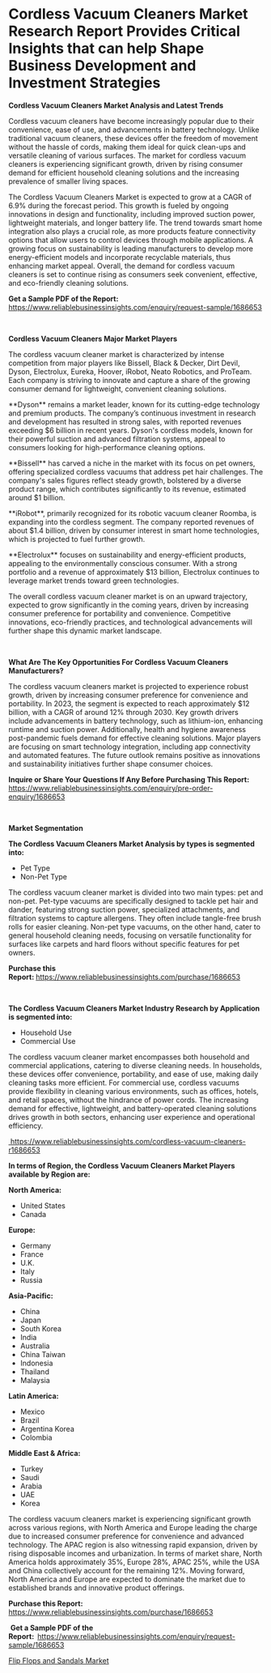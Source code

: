 <p><h1>Cordless Vacuum Cleaners Market Research Report Provides Critical Insights that can help Shape Business Development and Investment Strategies</h1></p><p><strong>Cordless Vacuum Cleaners Market Analysis and Latest Trends</strong></p>
<p><p>Cordless vacuum cleaners have become increasingly popular due to their convenience, ease of use, and advancements in battery technology. Unlike traditional vacuum cleaners, these devices offer the freedom of movement without the hassle of cords, making them ideal for quick clean-ups and versatile cleaning of various surfaces. The market for cordless vacuum cleaners is experiencing significant growth, driven by rising consumer demand for efficient household cleaning solutions and the increasing prevalence of smaller living spaces.</p><p>The Cordless Vacuum Cleaners Market is expected to grow at a CAGR of 6.9% during the forecast period. This growth is fueled by ongoing innovations in design and functionality, including improved suction power, lightweight materials, and longer battery life. The trend towards smart home integration also plays a crucial role, as more products feature connectivity options that allow users to control devices through mobile applications. A growing focus on sustainability is leading manufacturers to develop more energy-efficient models and incorporate recyclable materials, thus enhancing market appeal. Overall, the demand for cordless vacuum cleaners is set to continue rising as consumers seek convenient, effective, and eco-friendly cleaning solutions.</p></p>
<p><strong>Get a Sample PDF of the Report:&nbsp;</strong> <a href="https://www.reliablebusinessinsights.com/enquiry/request-sample/1686653?utm_campaign=2655&utm_medium=2&utm_source=Github&utm_content=ia&utm_term=26032025&utm_id=cordless-vacuum-cleaners">https://www.reliablebusinessinsights.com/enquiry/request-sample/1686653</a></p>
<p>&nbsp;</p>
<p><strong>Cordless Vacuum Cleaners Major Market Players</strong></p>
<p><p>The cordless vacuum cleaner market is characterized by intense competition from major players like Bissell, Black & Decker, Dirt Devil, Dyson, Electrolux, Eureka, Hoover, iRobot, Neato Robotics, and ProTeam. Each company is striving to innovate and capture a share of the growing consumer demand for lightweight, convenient cleaning solutions.</p><p>**Dyson** remains a market leader, known for its cutting-edge technology and premium products. The company’s continuous investment in research and development has resulted in strong sales, with reported revenues exceeding $6 billion in recent years. Dyson's cordless models, known for their powerful suction and advanced filtration systems, appeal to consumers looking for high-performance cleaning options.</p><p>**Bissell** has carved a niche in the market with its focus on pet owners, offering specialized cordless vacuums that address pet hair challenges. The company's sales figures reflect steady growth, bolstered by a diverse product range, which contributes significantly to its revenue, estimated around $1 billion.</p><p>**iRobot**, primarily recognized for its robotic vacuum cleaner Roomba, is expanding into the cordless segment. The company reported revenues of about $1.4 billion, driven by consumer interest in smart home technologies, which is projected to fuel further growth.</p><p>**Electrolux** focuses on sustainability and energy-efficient products, appealing to the environmentally conscious consumer. With a strong portfolio and a revenue of approximately $13 billion, Electrolux continues to leverage market trends toward green technologies.</p><p>The overall cordless vacuum cleaner market is on an upward trajectory, expected to grow significantly in the coming years, driven by increasing consumer preference for portability and convenience. Competitive innovations, eco-friendly practices, and technological advancements will further shape this dynamic market landscape.</p></p>
<p>&nbsp;</p>
<p><strong>What Are The Key Opportunities For Cordless Vacuum Cleaners Manufacturers?</strong></p>
<p><p>The cordless vacuum cleaners market is projected to experience robust growth, driven by increasing consumer preference for convenience and portability. In 2023, the segment is expected to reach approximately $12 billion, with a CAGR of around 12% through 2030. Key growth drivers include advancements in battery technology, such as lithium-ion, enhancing runtime and suction power. Additionally, health and hygiene awareness post-pandemic fuels demand for effective cleaning solutions. Major players are focusing on smart technology integration, including app connectivity and automated features. The future outlook remains positive as innovations and sustainability initiatives further shape consumer choices.</p></p>
<p><strong>Inquire or Share Your Questions If Any Before Purchasing This Report:</strong> <a href="https://www.reliablebusinessinsights.com/enquiry/pre-order-enquiry/1686653?utm_campaign=2655&utm_medium=2&utm_source=Github&utm_content=ia&utm_term=26032025&utm_id=cordless-vacuum-cleaners">https://www.reliablebusinessinsights.com/enquiry/pre-order-enquiry/1686653</a></p>
<p>&nbsp;</p>
<p><strong>Market Segmentation</strong></p>
<p><strong>The Cordless Vacuum Cleaners Market Analysis by types is segmented into:</strong></p>
<p><ul><li>Pet Type</li><li>Non-Pet Type</li></ul></p>
<p><p>The cordless vacuum cleaner market is divided into two main types: pet and non-pet. Pet-type vacuums are specifically designed to tackle pet hair and dander, featuring strong suction power, specialized attachments, and filtration systems to capture allergens. They often include tangle-free brush rolls for easier cleaning. Non-pet type vacuums, on the other hand, cater to general household cleaning needs, focusing on versatile functionality for surfaces like carpets and hard floors without specific features for pet owners.</p></p>
<p><strong>Purchase this Report:&nbsp;</strong><a href="https://www.reliablebusinessinsights.com/purchase/1686653?utm_campaign=2655&utm_medium=2&utm_source=Github&utm_content=ia&utm_term=26032025&utm_id=cordless-vacuum-cleaners">https://www.reliablebusinessinsights.com/purchase/1686653</a></p>
<p>&nbsp;</p>
<p><strong>The Cordless Vacuum Cleaners Market Industry Research by Application is segmented into:</strong></p>
<p><ul><li>Household Use</li><li>Commercial Use</li></ul></p>
<p><p>The cordless vacuum cleaner market encompasses both household and commercial applications, catering to diverse cleaning needs. In households, these devices offer convenience, portability, and ease of use, making daily cleaning tasks more efficient. For commercial use, cordless vacuums provide flexibility in cleaning various environments, such as offices, hotels, and retail spaces, without the hindrance of power cords. The increasing demand for effective, lightweight, and battery-operated cleaning solutions drives growth in both sectors, enhancing user experience and operational efficiency.</p></p>
<p><a href="https://www.reliablebusinessinsights.com/cordless-vacuum-cleaners-r1686653?utm_campaign=2655&utm_medium=2&utm_source=Github&utm_content=ia&utm_term=26032025&utm_id=cordless-vacuum-cleaners">&nbsp;https://www.reliablebusinessinsights.com/cordless-vacuum-cleaners-r1686653</a></p>
<p><strong>In terms of Region, the Cordless Vacuum Cleaners Market Players available by Region are:</strong></p>
<p>
    <p> <strong> North America: </strong>
        <ul>
            <li>United States</li>
            <li>Canada</li>
        </ul>
        </p> 
    <p> <strong> Europe: </strong>
        <ul>
            <li>Germany</li>
            <li>France</li>
            <li>U.K.</li>
            <li>Italy</li>
            <li>Russia</li>
        </ul>
        </p> 
    <p> <strong> Asia-Pacific: </strong>
        <ul>
            <li>China</li>
            <li>Japan</li>
            <li>South Korea</li>
            <li>India</li>
            <li>Australia</li>
            <li>China Taiwan</li>
            <li>Indonesia</li>
            <li>Thailand</li>
            <li>Malaysia</li>
        </ul>
        </p> 
    <p> <strong> Latin America: </strong>
        <ul>
            <li>Mexico</li>
            <li>Brazil</li>
            <li>Argentina Korea</li>
            <li>Colombia</li>
        </ul>
        </p> 
    <p> <strong> Middle East & Africa: </strong>
        <ul>
            <li>Turkey</li>
            <li>Saudi</li>
            <li>Arabia</li>
            <li>UAE</li>
            <li>Korea</li>
        </ul>
    </p>
    </p>
<p><p>The cordless vacuum cleaners market is experiencing significant growth across various regions, with North America and Europe leading the charge due to increased consumer preference for convenience and advanced technology. The APAC region is also witnessing rapid expansion, driven by rising disposable incomes and urbanization. In terms of market share, North America holds approximately 35%, Europe 28%, APAC 25%, while the USA and China collectively account for the remaining 12%. Moving forward, North America and Europe are expected to dominate the market due to established brands and innovative product offerings.</p></p>
<p><strong>Purchase this Report: </strong><a href="https://www.reliablebusinessinsights.com/purchase/1686653?utm_campaign=2655&utm_medium=2&utm_source=Github&utm_content=ia&utm_term=26032025&utm_id=cordless-vacuum-cleaners">https://www.reliablebusinessinsights.com/purchase/1686653</a></p>
<p>&nbsp;<strong>Get a Sample PDF of the Report:&nbsp;&nbsp;</strong><a href="https://www.reliablebusinessinsights.com/enquiry/request-sample/1686653?utm_campaign=2655&utm_medium=2&utm_source=Github&utm_content=ia&utm_term=26032025&utm_id=cordless-vacuum-cleaners">https://www.reliablebusinessinsights.com/enquiry/request-sample/1686653</a></p>
<p><strong></strong></p>
<p><p><a href="https://github.com/ulyssacrayne00231/Market-Research-Report-List-1/blob/main/flip-flops-and-sandals-market.md?utm_campaign=2655&utm_medium=2&utm_source=Github&utm_content=ia&utm_term=26032025&utm_id=cordless-vacuum-cleaners">Flip Flops and Sandals Market</a></p></p>